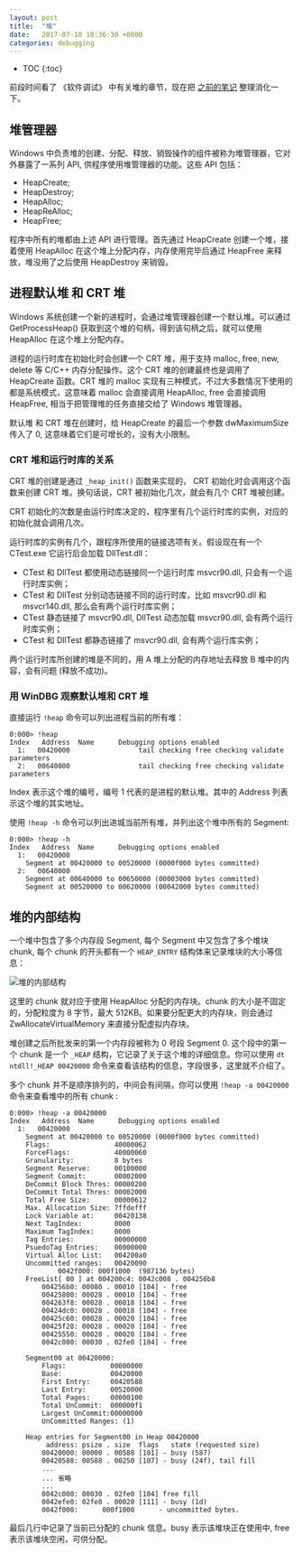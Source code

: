 ```yaml
---
layout: post
title:  "堆"
date:   2017-07-10 10:36:30 +0800
categories: debugging
---
```


* TOC
{:toc}


前段时间看了 《软件调试》 中有关堆的章节，现在把 [之前的笔记](https://dong-dada.github.io/debugging/2017/06/05/software-debugging-19.html) 整理消化一下。


## 堆管理器

Windows 中负责堆的创建、分配、释放、销毁操作的组件被称为堆管理器，它对外暴露了一系列 API, 供程序使用堆管理器的功能。这些 API 包括：

- HeapCreate;
- HeapDestroy;
- HeapAlloc;
- HeapReAlloc;
- HeapFree;

程序中所有的堆都由上述 API 进行管理。首先通过 HeapCreate 创建一个堆，接着使用 HeapAlloc 在这个堆上分配内存，内存使用完毕后通过 HeapFree 来释放，堆没用了之后使用 HeapDestroy 来销毁。


## 进程默认堆 和 CRT 堆

Windows 系统创建一个新的进程时，会通过堆管理器创建一个默认堆。可以通过 GetProcessHeap() 获取到这个堆的句柄，得到该句柄之后，就可以使用 HeapAlloc 在这个堆上分配内存。

进程的运行时库在初始化时会创建一个 CRT 堆，用于支持 malloc, free, new, delete 等 C/C++ 内存分配操作。这个 CRT 堆的创建最终也是调用了 HeapCreate 函数。CRT 堆的 malloc 实现有三种模式，不过大多数情况下使用的都是系统模式，这意味着 malloc 会直接调用 HeapAlloc, free 会直接调用 HeapFree, 相当于把管理堆的任务直接交给了 Windows 堆管理器。

默认堆 和 CRT 堆在创建时，给 HeapCreate 的最后一个参数 dwMaximumSize 传入了 0, 这意味着它们是可增长的，没有大小限制。

### CRT 堆和运行时库的关系

CRT 堆的创建是通过 `_heap_init()` 函数来实现的， CRT 初始化时会调用这个函数来创建 CRT 堆。换句话说，CRT 被初始化几次，就会有几个 CRT 堆被创建。

CRT 初始化的次数是由运行时库决定的，程序里有几个运行时库的实例，对应的初始化就会调用几次。

运行时库的实例有几个，跟程序所使用的链接选项有关。假设现在有一个 CTest.exe 它运行后会加载 DllTest.dll：
- CTest 和 DllTest 都使用动态链接同一个运行时库 msvcr90.dll, 只会有一个运行时库实例；
- CTest 和 DllTest 分别动态链接不同的运行时库，比如 msvcr90.dll 和 msvcr140.dll, 那么会有两个运行时库实例；
- CTest 静态链接了 msvcr90.dll, DllTest 动态加载 msvcr90.dll, 会有两个运行时库实例；
- CTest 和 DllTest 都静态链接了 msvcr90.dll, 会有两个运行库实例；

两个运行时库所创建的堆是不同的，用 A 堆上分配的内存地址去释放 B 堆中的内容，会有问题 (释放不成功)。

### 用 WinDBG 观察默认堆和 CRT 堆

直接运行 `!heap` 命令可以列出进程当前的所有堆：

```
0:000> !heap
Index   Address  Name      Debugging options enabled
  1:   00420000                 tail checking free checking validate parameters
  2:   00640000                 tail checking free checking validate parameters
```

Index 表示这个堆的编号，编号 1 代表的是进程的默认堆。其中的 Address 列表示这个堆的其实地址。

使用 `!heap -h` 命令可以列出进城当前所有堆，并列出这个堆中所有的 Segment:

```
0:000> !heap -h
Index   Address  Name      Debugging options enabled
  1:   00420000 
    Segment at 00420000 to 00520000 (0000f000 bytes committed)
  2:   00640000 
    Segment at 00640000 to 00650000 (00003000 bytes committed)
    Segment at 00520000 to 00620000 (00042000 bytes committed)
```


## 堆的内部结构

一个堆中包含了多个内存段 Segment, 每个 Segment 中又包含了多个堆块 chunk, 每个 chunk 的开头都有一个 `HEAP_ENTRY` 结构体来记录堆块的大小等信息：

![堆的内部结构]( {{site.url}}/asset/debugging-heap-layout.png )

这里的 chunk 就对应于使用 HeapAlloc 分配的内存块。chunk 的大小是不固定的，分配粒度为 8 字节，最大 512KB。如果要分配更大的内存块，则会通过 ZwAllocateVirtualMemory 来直接分配虚拟内存块。

堆创建之后所批发来的第一个内存段被称为 0 号段 Segment 0. 这个段中的第一个 chunk 是一个 `_HEAP` 结构，它记录了关于这个堆的详细信息。你可以使用 `dt ntdll!_HEAP 00420000` 命令来查看该结构的信息，字段很多，这里就不介绍了。

多个 chunk 并不是顺序排列的，中间会有间隔，你可以使用 `!heap -a 00420000` 命令来查看堆中的所有 chunk :

```
0:000> !heap -a 00420000
Index   Address  Name      Debugging options enabled
  1:   00420000 
    Segment at 00420000 to 00520000 (0000f000 bytes committed)
    Flags:                40000062
    ForceFlags:           40000060
    Granularity:          8 bytes
    Segment Reserve:      00100000
    Segment Commit:       00002000
    DeCommit Block Thres: 00000200
    DeCommit Total Thres: 00002000
    Total Free Size:      00000612
    Max. Allocation Size: 7ffdefff
    Lock Variable at:     00420138
    Next TagIndex:        0000
    Maximum TagIndex:     0000
    Tag Entries:          00000000
    PsuedoTag Entries:    00000000
    Virtual Alloc List:   004200a0
    Uncommitted ranges:   00420090
            0042f000: 000f1000  (987136 bytes)
    FreeList[ 00 ] at 004200c4: 0042c008 . 004256b8  
        004256b0: 00080 . 00010 [104] - free
        00425800: 00028 . 00010 [104] - free
        004263f8: 00028 . 00018 [104] - free
        00424dc0: 00028 . 00018 [104] - free
        00425c60: 00028 . 00020 [104] - free
        00425f28: 00028 . 00020 [104] - free
        00425550: 00028 . 00020 [104] - free
        0042c000: 00030 . 02fe0 [104] - free

    Segment00 at 00420000:
        Flags:           00000000
        Base:            00420000
        First Entry:     00420588
        Last Entry:      00520000
        Total Pages:     00000100
        Total UnCommit:  000000f1
        Largest UnCommit:00000000
        UnCommitted Ranges: (1)

    Heap entries for Segment00 in Heap 00420000
         address: psize . size  flags   state (requested size)
        00420000: 00000 . 00588 [101] - busy (587)
        00420588: 00588 . 00250 [107] - busy (24f), tail fill
        ...
        ... 省略
        ...
        0042c000: 00030 . 02fe0 [104] free fill
        0042efe0: 02fe0 . 00020 [111] - busy (1d)
        0042f000:      000f1000      - uncommitted bytes.
```

最后几行中记录了当前已分配的 chunk 信息。busy 表示该堆块正在使用中, free 表示该堆块空闲，可供分配。





